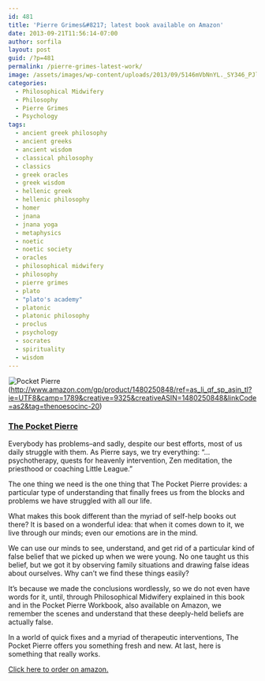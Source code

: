 ```yaml
---
id: 481
title: 'Pierre Grimes&#8217; latest book available on Amazon'
date: 2013-09-21T11:56:14-07:00
author: sorfila
layout: post
guid: /?p=481
permalink: /pierre-grimes-latest-work/
image: /assets/images/wp-content/uploads/2013/09/5146mVbNnYL._SY346_PJlook-inside-v2TopRight10_SH20_-200x150.jpg
categories:
  - Philosophical Midwifery
  - Philosophy
  - Pierre Grimes
  - Psychology
tags:
  - ancient greek philosophy
  - ancient greeks
  - ancient wisdom
  - classical philosophy
  - classics
  - greek oracles
  - greek wisdom
  - hellenic greek
  - hellenic philosophy
  - homer
  - jnana
  - jnana yoga
  - metaphysics
  - noetic
  - noetic society
  - oracles
  - philosophical midwifery
  - philosophy
  - pierre grimes
  - plato
  - "plato's academy"
  - platonic
  - platonic philosophy
  - proclus
  - psychology
  - socrates
  - spirituality
  - wisdom
---
```

<img style="border: none !important; margin: 0px !important;" alt="" src="http://ir-na.amazon-adsystem.com/e/ir?t=thenoesocinc-20&l=as2&o=1&a=1480250848" width="1" height="1" border="0" /><img class="alignnone size-full wp-image-482" alt="Pocket Pierre" src="/assets/images/wp-content/uploads/2013/09/5146mVbNnYL._SY346_PJlook-inside-v2TopRight10_SH20_.jpg" width="230" height="346" srcset="/assets/images/wp-content/uploads/2013/09/5146mVbNnYL._SY346_PJlook-inside-v2TopRight10_SH20_.jpg 230w, /assets/images/wp-content/uploads/2013/09/5146mVbNnYL._SY346_PJlook-inside-v2TopRight10_SH20_-199x300.jpg 199w" sizes="(max-width: 230px) 100vw, 230px" />(http://www.amazon.com/gp/product/1480250848/ref=as_li_qf_sp_asin_tl?ie=UTF8&camp=1789&creative=9325&creativeASIN=1480250848&linkCode=as2&tag=thenoesocinc-20)

### <a href="http://www.amazon.com/gp/product/1480250848/ref=as_li_qf_sp_asin_tl?ie=UTF8&camp=1789&creative=9325&creativeASIN=1480250848&linkCode=as2&tag=thenoesocinc-20" target="_blank">The Pocket Pierre</a>

Everybody has problems&#8211;and sadly, despite our best efforts, most of us daily struggle with them. As Pierre says, we try everything: &#8220;&#8230;psychotherapy, quests for heavenly intervention, Zen meditation, the priesthood or coaching Little League.&#8221;

The one thing we need is the one thing that The Pocket Pierre provides: a particular type of understanding that finally frees us from the blocks and problems we have struggled with all our life.

What makes this book different than the myriad of self-help books out there? It is based on a wonderful idea: that when it comes down to it, we live through our minds; even our emotions are in the mind.

We can use our minds to see, understand, and get rid of a particular kind of false belief that we picked up when we were young. No one taught us this belief, but we got it by observing family situations and drawing false ideas about ourselves. Why can&#8217;t we find these things easily?

It&#8217;s because we made the conclusions wordlessly, so we do not even have words for it, until, through Philosophical Midwifery explained in this book and in the Pocket Pierre Workbook, also available on Amazon, we remember the scenes and understand that these deeply-held beliefs are actually false.

In a world of quick fixes and a myriad of therapeutic interventions, The Pocket Pierre offers you something fresh and new. At last, here is something that really works.

<a href="http://www.amazon.com/gp/product/1480250848/ref=as_li_qf_sp_asin_tl?ie=UTF8&camp=1789&creative=9325&creativeASIN=1480250848&linkCode=as2&tag=thenoesocinc-20" target="_blank">Click here to order on amazon.</a>
